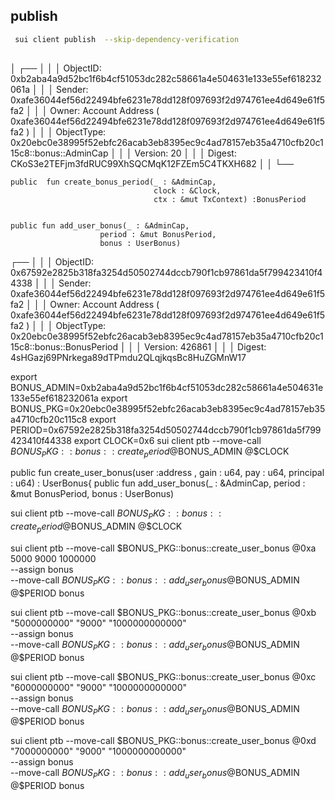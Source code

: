 ## publish

```bash
 sui client publish  --skip-dependency-verification
 
 ```
│  ┌──                                                                                                        │
│  │ ObjectID: 0xb2aba4a9d52bc1f6b4cf51053dc282c58661a4e504631e133e55ef618232061a                             │
│  │ Sender: 0xafe36044ef56d22494bfe6231e78dd128f097693f2d974761ee4d649e61f5fa2                               │
│  │ Owner: Account Address ( 0xafe36044ef56d22494bfe6231e78dd128f097693f2d974761ee4d649e61f5fa2 )            │
│  │ ObjectType: 0x20ebc0e38995f52ebfc26acab3eb8395ec9c4ad78157eb35a4710cfb20c115c8::bonus::AdminCap          │
│  │ Version: 20                                                                                              │
│  │ Digest: CKoS3e2TEFjm3fdRUC99XhSQCMqK12FZEm5C4TKXH682                                                     │
│  └──    
```
public  fun create_bonus_period(_ : &AdminCap,
                                clock : &Clock,
                                ctx : &mut TxContext) :BonusPeriod 


public fun add_user_bonus(_ : &AdminCap,
                    period : &mut BonusPeriod, 
                    bonus : UserBonus)
```


 ┌──                                                                                                   │
│  │ ObjectID: 0x67592e2825b318fa3254d50502744dccb790f1cb97861da5f799423410f44338                        │
│  │ Sender: 0xafe36044ef56d22494bfe6231e78dd128f097693f2d974761ee4d649e61f5fa2                          │
│  │ Owner: Account Address ( 0xafe36044ef56d22494bfe6231e78dd128f097693f2d974761ee4d649e61f5fa2 )       │
│  │ ObjectType: 0x20ebc0e38995f52ebfc26acab3eb8395ec9c4ad78157eb35a4710cfb20c115c8::bonus::BonusPeriod  │
│  │ Version: 426861                                                                                     │
│  │ Digest: 4sHGazj69PNrkega89dTPmdu2QLqjkqsBc8HuZGMnW17    



export BONUS_ADMIN=0xb2aba4a9d52bc1f6b4cf51053dc282c58661a4e504631e133e55ef618232061a
export BONUS_PKG=0x20ebc0e38995f52ebfc26acab3eb8395ec9c4ad78157eb35a4710cfb20c115c8
export PERIOD=0x67592e2825b318fa3254d50502744dccb790f1cb97861da5f799423410f44338
export CLOCK=0x6
sui client ptb --move-call $BONUS_PKG::bonus::create_period @$BONUS_ADMIN @$CLOCK




public fun create_user_bonus(user :address , gain : u64, 
                    pay : u64, principal : u64) : UserBonus{
public fun add_user_bonus(_ : &AdminCap,
                    period : &mut BonusPeriod, 
                    bonus : UserBonus)


sui client ptb --move-call $BONUS_PKG::bonus::create_period @$BONUS_ADMIN @$CLOCK

sui client ptb --move-call $BONUS_PKG::bonus::create_user_bonus @0xa 5000 9000 1000000 \
--assign bonus \
--move-call $BONUS_PKG::bonus::add_user_bonus @$BONUS_ADMIN @$PERIOD bonus

sui client ptb --move-call $BONUS_PKG::bonus::create_user_bonus @0xb "5000000000" "9000" "1000000000000" \
--assign bonus \
--move-call $BONUS_PKG::bonus::add_user_bonus @$BONUS_ADMIN @$PERIOD bonus


sui client ptb --move-call $BONUS_PKG::bonus::create_user_bonus @0xc "6000000000" "9000" "1000000000000" \
--assign bonus \
--move-call $BONUS_PKG::bonus::add_user_bonus @$BONUS_ADMIN @$PERIOD bonus



sui client ptb --move-call $BONUS_PKG::bonus::create_user_bonus @0xd "7000000000" "9000" "1000000000000" \
--assign bonus \
--move-call $BONUS_PKG::bonus::add_user_bonus @$BONUS_ADMIN @$PERIOD bonus
